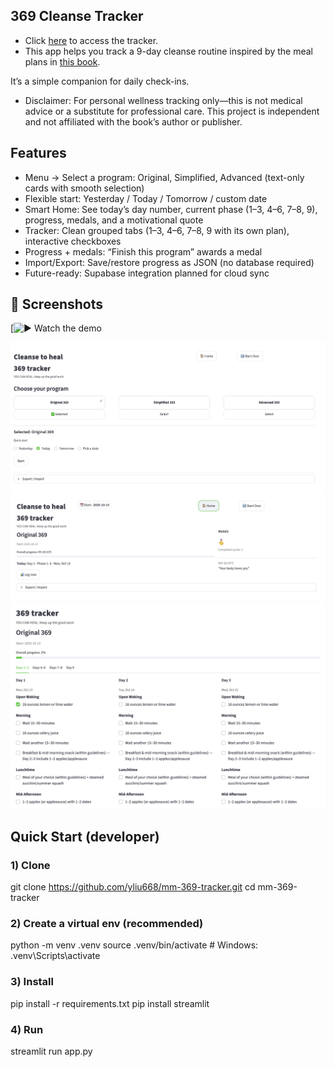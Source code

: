 ## 369 Cleanse Tracker

- Click [here](https://mm369cleanse.streamlit.app/) to access the tracker. 
- This app helps you track a 9-day cleanse routine inspired by the meal plans in [this book](https://books.google.com/books?id=k3EtzAEACAAJ&newbks=0&hl=en&source=newbks_fb).

It’s a simple companion for daily check-ins.
- Disclaimer: For personal wellness tracking only—this is not medical advice or a substitute for professional care. This project is independent and not affiliated with the book’s author or publisher.

## Features
- Menu → Select a program: Original, Simplified, Advanced (text-only cards with smooth selection)
- Flexible start: Yesterday / Today / Tomorrow / custom date
- Smart Home: See today’s day number, current phase (1–3, 4–6, 7–8, 9), progress, medals, and a motivational quote
- Tracker: Clean grouped tabs (1–3, 4–6, 7–8, 9 with its own plan), interactive checkboxes
- Progress + medals: “Finish this program” awards a medal
- Import/Export: Save/restore progress as JSON (no database required)
- Future-ready: Supabase integration planned for cloud sync

## 📸 Screenshots
[![▶️ Watch the demo](docs/recording.gif)


![Menu – Program selection](docs/screenshot_1.png)
![Home – Progress and quote](docs/screenshot_2.png)
![Tracker – grouped days](docs/screenshot_3.png)


## Quick Start (developer)
### 1) Clone
git clone https://github.com/yliu668/mm-369-tracker.git
cd mm-369-tracker

### 2) Create a virtual env (recommended)
python -m venv .venv
source .venv/bin/activate   # Windows: .venv\Scripts\activate

### 3) Install
pip install -r requirements.txt
pip install streamlit

### 4) Run
streamlit run app.py
